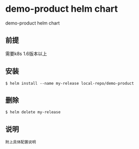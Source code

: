 # demo-product helm chart

demo-product helm chart

## 前提

需要k8s 1.6版本以上

## 安装

```
$ helm install --name my-release local-repo/demo-product
```

## 删除

```
$ helm delete my-release
```


## 说明
```
附上具体配置说明
```

